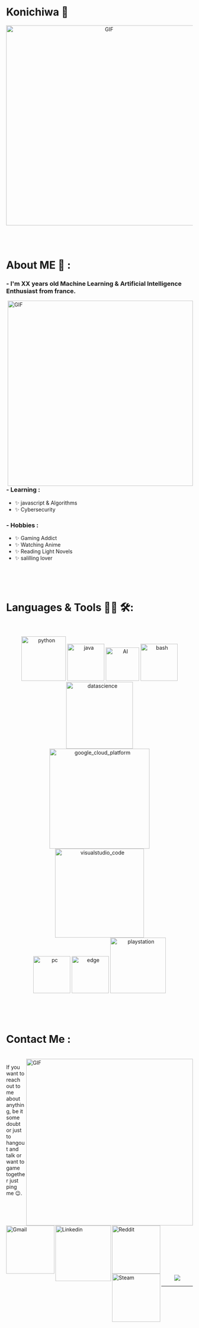 # Konichiwa 👋

<div align="center">
<img hight="300" width="540" alt="GIF" align="center" src="https://media1.tenor.com/images/51b1a4fa19893b8f341f5340d7748a20/tenor.gif">
</div>

</br>
</br>
</br>


# About ME 💬 :

### - I'm XX years  old Machine Learning & Artificial Intelligence Enthusiast from france.

<img hight="400" width="500" alt="GIF" align="right" src="https://giffiles.alphacoders.com/191/191201.gif">

### - Learning :
- ✨ javascript & Algorithms
- ✨ Cybersecurity

### - Hobbies : 
- ✨ Gaming Addict
- ✨ Watching Anime
- ✨ Reading Light Novels
- ✨ salilling lover

</br>
</br>
</br>



# Languages & Tools 👨‍💻 🛠:
</br>

<p align="center">

<!-- For more icons please follow  https://github.com/MikeCodesDotNET/ColoredBadges -->
<img src="https://img.shields.io/badge/Python-FFD43B?style=for-the-badge&logo=python&logoColor=darkgreen" alt="python" width="120" hight="50">
<img src="https://img.shields.io/badge/JavaScript-323330?style=for-the-badge&logo=javascript&logoColor=F7DF1E" alt="java"  width="100" hight="50">
<img src="https://img.shields.io/badge/Amazon_AWS-FF9900?style=for-the-badge&logo=amazonaws&logoColor=white" alt="AI" width="90" hight="50">
<img src="https://img.shields.io/badge/HTML5-E34F26?style=for-the-badge&logo=html5&logoColor=white" alt="bash" width="100" hight="50">
<img src="https://img.shields.io/badge/MongoDB-white?style=for-the-badge&logo=mongodb&logoColor=4EA94B" alt="datascience" width="180" hight="50">
</br>
<img src="https://img.shields.io/badge/TypeScript-007ACC?style=for-the-badge&logo=typescript&logoColor=white" alt="google_cloud_platform" width="270" hight="50">
<img src="https://img.shields.io/badge/WebStorm-000000?style=for-the-badge&logo=WebStorm&logoColor=white" alt="visualstudio_code" width="240" hight="50">
</br>
<img src="https://img.shields.io/badge/Windows-0078D6?style=for-the-badge&logo=windows&logoColor=white" alt="pc" width="100" hight="50">
<img src="https://img.shields.io/badge/Brave-FF1B2D?style=for-the-badge&logo=Brave&logoColor=white" alt="edge" width="100" hight="50">
<img src="https://img.shields.io/badge/Kali_Linux-557C94?style=for-the-badge&logo=kali-linux&logoColor=white" alt="playstation" width="150" hight="50">
</p>
</br>
</br>
</br>



# Contact Me :

<p>
 </br>


<img hight="320" width="450" align="right" alt="GIF" src="https://pa1.narvii.com/5765/ad7b63f6c27d352b128038498784bb8bb6df35bc_hq.gif">


If you want to reach out to me about anything, be it some doubt or just to hangout and talk or want to game together just ping me 😉.

<a href="mailto:zertanaxpro@protonmail.com">
 <img align="left" alt="Gmail" width="130" hight="100" src="https://img.shields.io/badge/ProtonMail-8B89CC?style=for-the-badge&logo=protonmail&logoColor=white" />
</a>
<a href="https://discord.gg/asurafr">
  <img align="left" alt="Linkedin" width="150" hight="100" src="https://img.shields.io/badge/Discord-7289DA?style=for-the-badge&logo=discord&logoColor=white
" />
</br>
</br>
</br>
</a>
<a href="https://steamcommunity.com/profiles/zertanax/">
  <img align="left" alt=" Reddit" width="130" hight="100" src="https://img.shields.io/badge/Steam-000000?style=for-the-badge&logo=steam&logoColor=white
" />
</a>
<a href="https://steamcommunity.com/profiles/zertanax/">
  <img align="left" alt="Steam" width="130" hight="100" src="https://img.shields.io/badge/dialogflow-FF9800?style=for-the-badge&logo=dialogflow&logoColor=white" />
</a>
 </p>
 

</br>
</br>
</br>
</br>
</br>
</br>
</br>



<p align="center" >  
  <a href="https://github.com/anuraghazra/github-readme-stats"> 
<img  src="https://github-readme-stats.vercel.app/api?username=zertanax&show_icons=true&theme=radical"/>
  </a>
  </p>

*************

